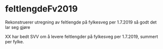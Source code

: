 # feltlengdeFv2019
Rekonstruerer utregning av feltlengde på fylkesveg per 1.7.2019 så godt det lar seg gjøre

XX har bedt SVV om å levere feltlengder på fylkesveg per 1.7.2019, summert per fylke. 